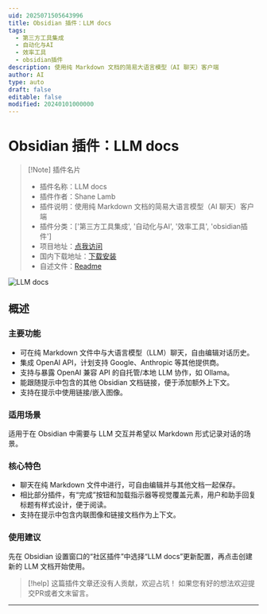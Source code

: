 ```yaml
---
uid: 2025071505643996
title: Obsidian 插件：LLM docs
tags:
  - 第三方工具集成
  - 自动化与AI
  - 效率工具
  - obsidian插件
description: 使用纯 Markdown 文档的简易大语言模型（AI 聊天）客户端
author: AI
type: auto
draft: false
editable: false
modified: 20240101000000
---
```


# Obsidian 插件：LLM docs

> [!Note] 插件名片
> - 插件名称：LLM docs
> - 插件作者：Shane Lamb
> - 插件说明：使用纯 Markdown 文档的简易大语言模型（AI 聊天）客户端
> - 插件分类：['第三方工具集成', '自动化与AI', '效率工具', 'obsidian插件']
> - 项目地址：[点我访问](https://github.com/shane-lamb/obsidian-llm-docs)
> - 国内下载地址：[下载安装](https://pkmer.cn/products/plugin/pluginMarket/?llm-docs)
> - 自述文件：[Readme](https://ghproxy.net/https://raw.githubusercontent.com/shane-lamb/obsidian-llm-docs/master/README.md)

![LLM docs](https://cdn.pkmer.cn/covers/llm-docs_internal_0.png!pkmer)

## 概述

### 主要功能
- 可在纯 Markdown 文件中与大语言模型（LLM）聊天，自由编辑对话历史。
- 集成 OpenAI API，计划支持 Google、Anthropic 等其他提供商。
- 支持与暴露 OpenAI 兼容 API 的自托管/本地 LLM 协作，如 Ollama。
- 能跟随提示中包含的其他 Obsidian 文档链接，便于添加额外上下文。
- 支持在提示中使用链接/嵌入图像。

### 适用场景
适用于在 Obsidian 中需要与 LLM 交互并希望以 Markdown 形式记录对话的场景。

### 核心特色
- 聊天在纯 Markdown 文件中进行，可自由编辑并与其他文档一起保存。
- 相比部分插件，有“完成”按钮和加载指示器等视觉覆盖元素，用户和助手回复标题有样式设计，便于阅读。
- 支持在提示中包含内联图像和链接文档作为上下文。

### 使用建议
先在 Obsidian 设置窗口的“社区插件”中选择“LLM docs”更新配置，再点击创建新的 LLM 文档开始使用。


> [!help] 
> 这篇插件文章还没有人贡献，欢迎占坑！
> 如果您有好的想法欢迎提交PR或者文末留言。
> 

---


